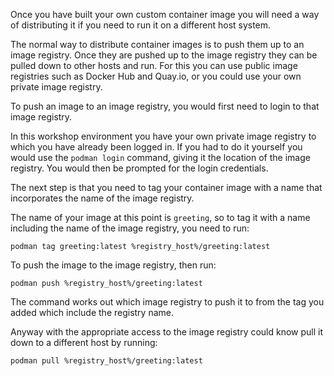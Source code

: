 Once you have built your own custom container image you will need a way of distributing it if you need to run it on a different host system.

The normal way to distribute container images is to push them up to an image registry. Once they are pushed up to the image registry they can be pulled down to other hosts and run. For this you can use public image registries such as Docker Hub and Quay.io, or you could use your own private image registry.

To push an image to an image registry, you would first need to login to that image registry.

In this workshop environment you have your own private image registry to which you have already been logged in. If you had to do it yourself you would use the ``podman login`` command, giving it the location of the image registry. You would then be prompted for the login credentials.

The next step is that you need to tag your container image with a name that incorporates the name of the image registry.

The name of your image at this point is ``greeting``, so to tag it with a name including the name of the image registry, you need to run:

```execute
podman tag greeting:latest %registry_host%/greeting:latest
```

To push the image to the image registry, then run:

```execute
podman push %registry_host%/greeting:latest
```

The command works out which image registry to push it to from the tag you added which include the registry name.

Anyway with the appropriate access to the image registry could know pull it down to a different host by running:

```execute
podman pull %registry_host%/greeting:latest
```
